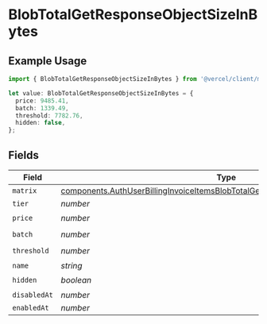 # BlobTotalGetResponseObjectSizeInBytes

## Example Usage

```typescript
import { BlobTotalGetResponseObjectSizeInBytes } from '@vercel/client/models/components';

let value: BlobTotalGetResponseObjectSizeInBytes = {
  price: 9485.41,
  batch: 1339.49,
  threshold: 7782.76,
  hidden: false,
};
```

## Fields

| Field        | Type                                                                                                                                                                                   | Required           | Description |
| ------------ | -------------------------------------------------------------------------------------------------------------------------------------------------------------------------------------- | ------------------ | ----------- |
| `matrix`     | [components.AuthUserBillingInvoiceItemsBlobTotalGetResponseObjectSizeInBytesMatrix](../../models/components/authuserbillinginvoiceitemsblobtotalgetresponseobjectsizeinbytesmatrix.md) | :heavy_minus_sign: | N/A         |
| `tier`       | _number_                                                                                                                                                                               | :heavy_minus_sign: | N/A         |
| `price`      | _number_                                                                                                                                                                               | :heavy_check_mark: | N/A         |
| `batch`      | _number_                                                                                                                                                                               | :heavy_check_mark: | N/A         |
| `threshold`  | _number_                                                                                                                                                                               | :heavy_check_mark: | N/A         |
| `name`       | _string_                                                                                                                                                                               | :heavy_minus_sign: | N/A         |
| `hidden`     | _boolean_                                                                                                                                                                              | :heavy_check_mark: | N/A         |
| `disabledAt` | _number_                                                                                                                                                                               | :heavy_minus_sign: | N/A         |
| `enabledAt`  | _number_                                                                                                                                                                               | :heavy_minus_sign: | N/A         |
